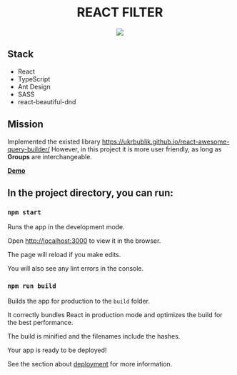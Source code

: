 <h1 align="center">REACT FILTER</h1>

<p align="center">
    <img align="center" src="https://user-images.githubusercontent.com/53624093/207134978-b2e9f89f-59ca-41dd-88b3-d25dae8c10f5.gif">
</p>

## Stack

- React
- TypeScript
- Ant Design
- SASS
- react-beautiful-dnd

## Mission

Implemented the existed library https://ukrbublik.github.io/react-awesome-query-builder/
However, in this project it is more user friendly, as long as **Groups** are interchangeable.

**[Demo](https://codesandbox.io/s/clever-boyd-70t8c7)**

## In the project directory, you can run:

### `npm start`

Runs the app in the development mode.

Open [http://localhost:3000](http://localhost:3000) to view it in the browser.

The page will reload if you make edits.

You will also see any lint errors in the console.

### `npm run build`

Builds the app for production to the `build` folder.

It correctly bundles React in production mode and optimizes the build for the best performance.

The build is minified and the filenames include the hashes.

Your app is ready to be deployed!

See the section about [deployment](https://facebook.github.io/create-react-app/docs/deployment) for more information.

